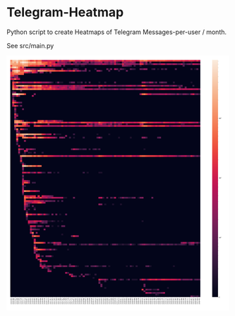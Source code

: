 # Telegram-Heatmap

Python script to create Heatmaps of Telegram Messages-per-user / month.

See src/main.py

![example](https://raw.githubusercontent.com/clrfl/Telegram-Heatmap/main/example.png)
